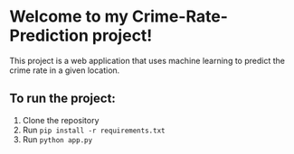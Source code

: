 # Welcome to my Crime-Rate-Prediction project!

This project is a web application that uses machine learning to predict the crime rate in a given location.

## To run the project:

1. Clone the repository
2. Run `pip install -r requirements.txt`
3. Run `python app.py`
